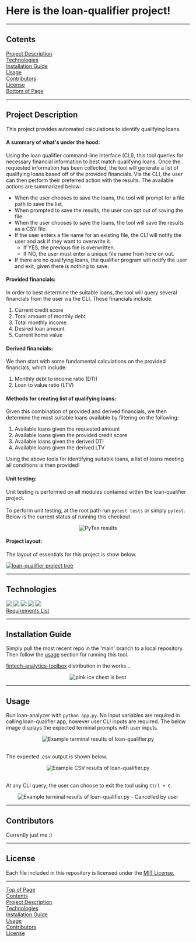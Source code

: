 # Here is the loan-qualifier project!<a id="Top-of-Page">
***
## <a id="Contents">Cotents</a>
[Project Description](#Project-Description)<br>
[Technologies](#Technologies)<br>
[Installation Guide](#Installation-Guide)<br>
[Usage](#Usage)<br>
[Contributors](#Contributors)<br>
[License](#License)<br>
[Bottom of Page](#Bottom-of-Page)<br>
***
## Project Description<a id="Project-Description">
This project provides automated calculations to identify qualifying loans.

#### A summary of what's under the hood:
Using the loan qualifier command-line interface (CLI), this tool queries for necessary financial information to best match qualifying loans. Once the requested information has been collected, the tool will generate a list of qualifying loans based off of the provided financials. Via the CLI, the user can then perform their preferred action with the results. The available actions are summarized below:
 - When the user chooses to save the loans, the tool will prompt for a file path to save the list.
 - When prompted to save the results, the user can opt out of saving the file.
 - When the user chooses to save the loans, the tool will save the results as a CSV file.
 - If the user enters a file name for an existing file, the CLI will notify the user and ask if they want to overwrite it.
     - If YES, the previous file is overwritten.
     - If NO, the user must enter a unique file name from here on out.
 - If there are no qualifying loans, the qualifier program will notify the user and exit, given there is nothing to save.
    
#### Provided financials:
In order to best determine the suitable loans, the tool will query several financials from the user via the CLI. These financials include:
1. Current credit score
2. Total amount of monthly debt
3. Total monthly income
4. Desired loan amount
5. Current home value

#### Derived financials:
We then start with some fundamental calculations on the provided financials, which include:
1. Monthly debt to income ratio (DTI)
2. Loan to value ratio (LTV)

#### Methods for creating list of qualifying loans:
Given this combination of provided and derived financials, we then determine the most suitable loans available by filtering on the following:
1. Available loans given the requested amount
2. Available loans given the provided credit score
3. Available loans given the derived DTI
4. Available loans given the derived LTV

Using the above tools for identifying suitable loans, a list of loans meeting all conditions is then provided!

#### Unit testing:
Unit testing is performed on all modules contained within the loan-qualifier project.<br><br>
To perform unit testing, at the root path run `pytest tests` or simply `pytest`. Below is the current status of running this checkout.<br>
    
<center><img src="img/pytest_unit_test_20210703_debad13.png" title="PyTes results"/></center>

#### Project layout:
The layout of essentials for this project is show below.
<p><a href="tree.txt"><img src="img/project_tree.png" title="loan-qualifier project tree"></a></p>

***
## Technologies<a id="Technologies">
<a href="https://docs.python.org/release/3.7.10/"><img src="https://img.shields.io/badge/python-3.7.10%2B-green">
<a href="https://jupyter-notebook.readthedocs.io/en/stable/"><img src="https://img.shields.io/badge/jupyter--notebook-6.4.0-blue"></a>
<a href="https://github.com/google/python-fire"><img src="https://img.shields.io/badge/fire-0.4.0-red"></a>
<a href="https://github.com/tmbo/questionary"><img src="https://img.shields.io/badge/questionary-1.9.0-red"></a>
<a href="https://docs.pytest.org/en/latest/"><img src="https://img.shields.io/badge/PyTest-0.0.0-orange"></a><br>
<a href="requirements.txt" title="requirements.txt">Requirements List</a>
***
## Installation Guide<a id="Installation-Guide">
Simply pull the most recent repo in the 'main' branch to a local repository. Then follow the [usage](#Usage) section for running this tool.<br>

<a href="https://github.com/jasonjgarcia24/fintech-analytics-toolbox" title="github.com/jasonjgarcia24/fintech-analytics-toolbox">fintech-analytics-toolbox</a> distribution in the works...<br>
    
<center><img src="https://media.giphy.com/media/k7LxZAzC9V70s/giphy.gif" title="pink ice chest is best"/></center>

***
## Usage<a id="Usage">
Run loan-analyzer with `python app.py`. No input variables are required in calling loan-qualifier app, however user CLI inputs are required. The below image displays the expected terminal prompts with user inputs.<br>
<center><img src="img/appy_terminal_run_input.png" title="Example terminal results of loan-qualifier.py" /></center><br>

The expected .csv output is shown below.<br>
<center><img src="img/appy_terminal_run_output.png" title="Example CSV results of loan-qualifier.py" /></center><br> 

At any CLI query, the user can choose to exit the tool using <code>Ctrl + C</code>.
<center><img src="img/appy_terminal_run_input_quit.png" title="Example terminal results of loan-qualifier.py - Cancelled by user" /></center>

***
## Contributors<a id="Contributors">
Currently just me :)<br>
***
## License<a id="License">
Each file included in this repository is licensed under the <a href="https://github.com/jasonjgarcia24/fintech-analytics-toolbox/blob/main/LICENSE" title="github.com/jasonjgarcia24/fintech-analytics-toolbox/blob/main/LICENSE">MIT License.</a>
***
[Top of Page](#Top-of-Page)<br>
[Contents](#Contents)<br>
[Project Description](#Project-Description)<br>
[Technologies](#Technologies)<br>
[Installation Guide](#Installation-Guide)<br>
[Usage](#Usage)<br>
[Contributors](#Contributors)<br>
[License](#License)<br>
<a id="Bottom-of-Page"></a>
